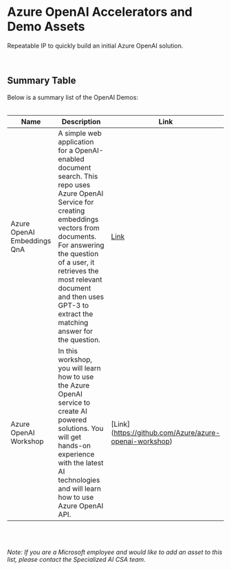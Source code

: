 # Azure OpenAI Accelerators and Demo Assets

Repeatable IP to quickly build an initial Azure OpenAI solution.

<br/>

## Summary Table
Below is a summary list of the OpenAI Demos:
<br/>
<br/>

| Name      | Description   | Link   |
| ----------- | ----------- | ----------- |
| Azure OpenAI Embeddings QnA | A simple web application for a OpenAI-enabled document search. This repo uses Azure OpenAI Service for creating embeddings vectors from documents. For answering the question of a user, it retrieves the most relevant document and then uses GPT-3 to extract the matching answer for the question. | [Link](https://github.com/ruoccofabrizio/azure-open-ai-embeddings-qna)
| Azure OpenAI Workshop |  In this workshop, you will learn how to use the Azure OpenAI service to create AI powered solutions. You will get hands-on experience with the latest AI technologies and will learn how to use Azure OpenAI API. | [Link] (https://github.com/Azure/azure-openai-workshop)



<br/>
<br/>


**Note*: If you are a Microsoft employee and would like to add an asset to this list, please contact the Specialized AI CSA team.*
